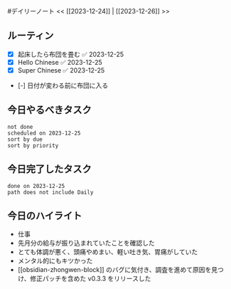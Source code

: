#デイリーノート
<< [[2023-12-24]] | [[2023-12-26]] >>
## ルーティン
- [x] 起床したら布団を畳む ✅ 2023-12-25
- [x] Hello Chinese ✅ 2023-12-25
- [x] Super Chinese ✅ 2023-12-25
- [-] 日付が変わる前に布団に入る
## 今日やるべきタスク
```tasks
not done
scheduled on 2023-12-25
sort by due
sort by priority
```
## 今日完了したタスク
```tasks
done on 2023-12-25
path does not include Daily
```
## 今日のハイライト
- 仕事
- 先月分の給与が振り込まれていたことを確認した
- とても体調が悪く、頭痛やめまい、軽い吐き気、胃痛がしていた
- メンタル的にもキツかった
- [[obsidian-zhongwen-block]] のバグに気付き、調査を進めて原因を見つけ、修正パッチを含めた v0.3.3 をリリースした